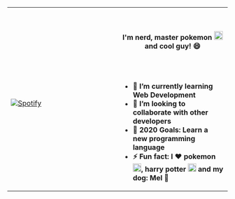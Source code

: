 <table width="100%"> 
  <tr>
  <td width="50%">
      
&nbsp; <br> [![Spotify](https://novatorem.ricardo-cas.vercel.app/api/spotify)](https://open.spotify.com/user/ricardo_cas)

  </td>
  <td width="50%">

<br><p align="center"> <strong>I'm nerd, master pokemon <img src = "http://i.imgur.com/wFJgJO8.png" width= "20px"></a> and cool guy! :smile:

<br><br>
- 🌱 I’m currently learning Web Development 
- 👯 I’m looking to collaborate with other developers
- 🥅 2020 Goals: Learn a new programming language
- ⚡ Fun fact: I :heart: pokemon <img src="http://i.imgur.com/jee6nD3.png" width="19px"></a>, harry potter <img src="http://i.imgur.com/8sLXTMm.jpg" width="19px"></a> and my dog: Mel 🐶 
</p>
  </td>
  </table>